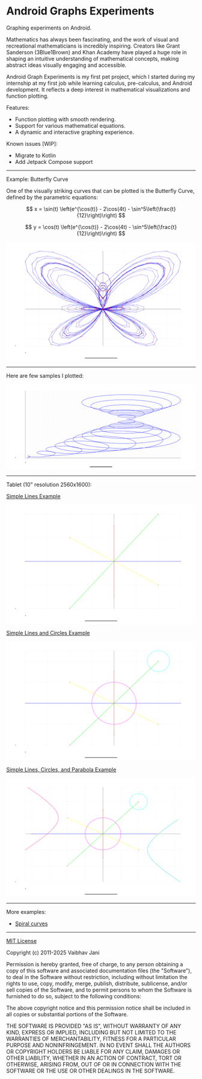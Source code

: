Android Graphs Experiments
==========================

Graphing experiments on Android.

Mathematics has always been fascinating, and the work of visual and recreational mathematicians is incredibly inspiring. Creators like Grant Sanderson (3Blue1Brown) and Khan Academy have played a huge role in shaping an intuitive understanding of mathematical concepts, making abstract ideas visually engaging and accessible.

Android Graph Experiments is my first pet project, which I started during my internship at my first job while learning calculus, pre-calculus, and Android development. It reflects a deep interest in mathematical visualizations and function plotting.

Features:

- Function plotting with smooth rendering.
- Support for various mathematical equations.
- A dynamic and interactive graphing experience.

Known issues [WIP]:

- Migrate to Kotlin
- Add Jetpack Compose support

---

Example: Butterfly Curve

One of the visually striking curves that can be plotted is the Butterfly Curve, defined by the parametric equations:


$$
x = \sin(t) \left(e^{\cos(t)} - 2\cos(4t) - \sin^5\left(\frac{t}{12}\right)\right)
$$

$$
y = \cos(t) \left(e^{\cos(t)} - 2\cos(4t) - \sin^5\left(\frac{t}{12}\right)\right)
$$

![Butterfly Curve](examples-images/Butterfly_Curve_Screenshot_20250310_140350.png)

---

Here are few samples I plotted:

![Spiral Test Phone](examples-images/SpriralTest_Phone_Screenshot_20250305_182944.png)

---

Tablet (10" resolution 2560x1600):

[Simple Lines Example](app/src/main/java/com/ai/engg/curves/x/y/examples/drawings/LinesCirclesCurves.kt)

![Simple Lines Example](examples-images/JustLines_Screenshot_20250310_133938.png)

[Simple Lines and Circles Example](app/src/main/java/com/ai/engg/curves/x/y/examples/drawings/LinesCirclesCurves.kt)

![Simple Lines and Circles Example](examples-images/LinesAndCircles_Screenshot_20250310_141325.png)

[Simple Lines, Circles, and Parabola Example](app/src/main/java/com/ai/engg/curves/x/y/examples/drawings/LinesCirclesCurves.kt)

![Simple Lines, Circles, Parabola Example](examples-images/LinesCirclesParabolas_Screenshot_20250310_141732.png)

---

More examples:

- [Spiral curves](/SPIRAL_EXAMPLES.md)

---

[MIT License](/LICENSE.md)  

Copyright (c) 2011-2025 Vaibhav Jani

Permission is hereby granted, free of charge, to any person obtaining a copy of this software and associated documentation files (the "Software"), to deal in the Software without restriction, including without limitation the rights to use, copy, modify, merge, publish, distribute, sublicense, and/or sell copies of the Software, and to permit persons to whom the Software is furnished to do so, subject to the following conditions:

The above copyright notice and this permission notice shall be included in all copies or substantial portions of the Software.

THE SOFTWARE IS PROVIDED "AS IS", WITHOUT WARRANTY OF ANY KIND, EXPRESS OR IMPLIED, INCLUDING BUT NOT LIMITED TO THE WARRANTIES OF MERCHANTABILITY, FITNESS FOR A PARTICULAR PURPOSE AND NONINFRINGEMENT. IN NO EVENT SHALL THE AUTHORS OR COPYRIGHT HOLDERS BE LIABLE FOR ANY CLAIM, DAMAGES OR OTHER LIABILITY, WHETHER IN AN ACTION OF CONTRACT, TORT OR OTHERWISE, ARISING FROM, OUT OF OR IN CONNECTION WITH THE SOFTWARE OR THE USE OR OTHER DEALINGS IN THE SOFTWARE.




